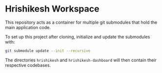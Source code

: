 # Hrishikesh Workspace

This repository acts as a container for multiple git submodules that hold the main application code.

To set up this project after cloning, initialize and update the submodules with:

```bash
git submodule update --init --recursive
```

The directories `hrishikesh` and `hrishikesh-dashboard` will then contain their respective codebases.

